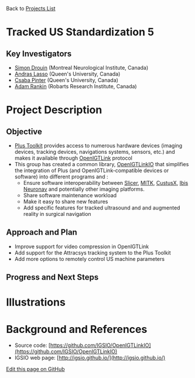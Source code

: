 Back to [Projects List](../../README.md#ProjectsList)

# Tracked US Standardization 5

## Key Investigators

- [Simon Drouin](http://nist.mni.mcgill.ca/?page_id=369) (Montreal Neurological Institute, Canada)
- [Andras Lasso](http://perk.cs.queensu.ca/users/lasso) (Queen's University, Canada)
- [Csaba Pinter](http://perk.cs.queensu.ca/users/pinter) (Queen's University, Canada)
- [Adam Rankin](http://www.imaging.robarts.ca/petergrp/node/113) (Robarts Research Institute, Canada)

# Project Description

## Objective

* [Plus Toolkit](http://www.plustoolkit.org) provides access to numerous hardware devices (imaging devices, tracking devices, navigations systems, sensors, etc.) and makes it available through [OpenIGTLink](http://www.openigtlink.org) protocol
* This group has created a common library, [OpenIGTLinkIO](http://igsio.github.io) that simplifies the integration of Plus (and OpenIGTLink-compatible devices or software) into different programs and :
  * Ensure software interoperability between [Slicer](https://www.slicer.org/), [MITK](http://mitk.org/), [CustusX](https://www.custusx.org/), [Ibis Neuronav](http://ibisneuronav.org/) and potentially other imaging platforms.
  * Share software maintenance workload
  * Make it easy to share new features
  * Add specific features for tracked ultrasound and and augmented reality in surgical navigation

## Approach and Plan

* Improve support for video compression in OpenIGTLink
* Add support for the Attracsys tracking system to the Plus Toolkit
* Add more options to remotely control US machine parameters

## Progress and Next Steps

<!--Describe progress and next steps in a few bullet points as you are making progress.-->

# Illustrations

<!--Add pictures and links to videos that demonstrate what has been accomplished.-->

# Background and References

<!--Use this space for information that may help people better understand your project, like links to papers, source code, or data.-->

- Source code: [https://github.com/IGSIO/OpenIGTLinkIO](https://github.com/IGSIO/OpenIGTLinkIO)
- IGSIO web page: [http://igsio.github.io/](http://igsio.github.io/)

<!--Link for editing page when displayed in GitHub pages-->
<a href="{{site.github.repository_url}}/edit/master/{{page.path}}">Edit this page on GitHub</a>
